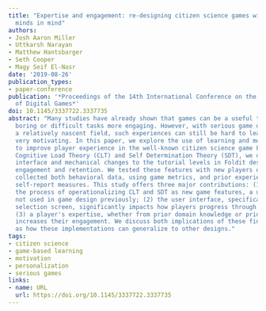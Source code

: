 ```yaml
---
title: "Expertise and engagement: re-designing citizen science games with players'
  minds in mind"
authors:
- Josh Aaron Miller
- Uttkarsh Narayan
- Matthew Hantsbarger
- Seth Cooper
- Magy Seif El-Nasr
date: '2019-08-26'
publication_types:
- paper-conference
publication: '*Proceedings of the 14th International Conference on the Foundations
  of Digital Games*'
doi: 10.1145/3337722.3337735
abstract: "Many studies have already shown that games can be a useful tool to make
  boring or difficult tasks more engaging. However, with serious game design being
  a relatively nascent field, such experiences can still be hard to learn and not
  very motivating. In this paper, we explore the use of learning and motivation frameworks
  to improve player experience in the well-known citizen science game Foldit. Using
  Cognitive Load Theory (CLT) and Self Determination Theory (SDT), we developed six
  interface and mechanical changes to the tutorial levels in Foldit designed to increase
  engagement and retention. We tested these features with new players of Foldit and
  collected both behavioral data, using game metrics, and prior experience data, using
  self-report measures. This study offers three major contributions: (1) we document
  the process of operationalizing CLT and SDT as new game features, a unique methodology
  not used in game design previously; (2) the user interface, specifically the level
  selection screen, significantly impacts how players progress through the game; and
  (3) a player's expertise, whether from prior domain knowledge or prior gaming experience,
  increases their engagement. We discuss both implications of these findings as well
  as how these implementations can generalize to other designs."
tags:
- citizen science
- game-based learning
- motivation
- personalization
- serious games
links:
- name: URL
  url: https://doi.org/10.1145/3337722.3337735
---
```

